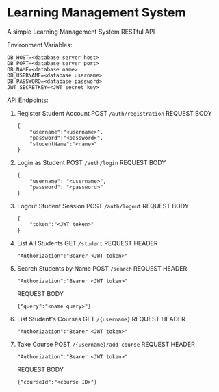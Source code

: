 
# Learning Management System

A simple Learning Management System RESTful API

Environment Variables:
```
DB_HOST=<database server host>
DB_PORT=<database server port>
DB_NAME=<database name>
DB_USERNAME=<database username>
DB_PASSWORD=<database password>
JWT_SECRETKEY=<JWT secret key>
```
API Endpoints:

1. Register Student Account
   POST `/auth/registration`
   REQUEST BODY
   ```
   {
       "username":"<username>",
       "password":"<password>",
       "studentName":"<name>"
   }
   ```

2. Login as Student
   POST `/auth/login`
   REQUEST BODY
   ```
   {
       "username": "<username>",
       "password": "<password>"
   }
   ```

3. Logout Student Session
   POST `/auth/logout`
   REQUEST BODY
   ```
   {
       "token":"<JWT token>"
   }
   ```

4. List All Students
   GET `/student`
   REQUEST HEADER
   ```
   "Authorization":"Bearer <JWT token>"
   ```

5. Search Students by Name
   POST `/search`
   REQUEST HEADER
   ```
   "Authorization":"Bearer <JWT token>"
   ```
   REQUEST BODY
   ```
   {"query":"<name query>"}
   ```

6. List Student's Courses
   GET `/{username}`
   REQUEST HEADER
   ```
   "Authorization":"Bearer <JWT token>"
   ```

7. Take Course
   POST `/{username}/add-course`
   REQUEST HEADER
   ```
   "Authorization":"Bearer <JWT token>"
   ```
   REQUEST BODY
   ```
   {"courseId":"<course ID>"}
   ```
